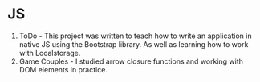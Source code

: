 # JS
1. ToDo - This project was written to teach how to write an application in native JS using the Bootstrap library. As well as learning how to work with Localstorage.
2. Game Couples - I studied arrow closure functions and working with DOM elements in practice.